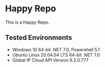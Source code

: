 # Happy Repo
This is a Happy Repo.

## Tested Environments
- Windows 10 64-bit .NET 7.0, Powershell 5.1
- Ubuntu Linux 20.04.04 LTS 64-bit .NET 7.0
- Global IP Cloud API Version 6.2.0.777
